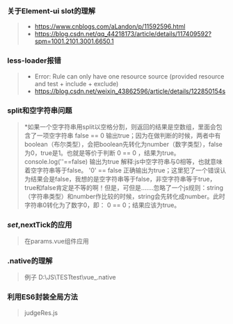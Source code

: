 ### 关于Element-ui slot的理解
> * https://www.cnblogs.com/aLandon/p/11592596.html
> * https://blog.csdn.net/qq_44218173/article/details/117409592?spm=1001.2101.3001.6650.1

### less-loader报错
> * Error: Rule can only have one resource source (provided resource and test + include + exclude)
> * https://blog.csdn.net/weixin_43862596/article/details/122850154s

### split和空字符串问题
> *如果一个空字符串用split以空格分割，则返回的结果是空数组，里面会包含了一项空字符串
> false == 0 输出true；因为在做判断的时候，两者中有boolean（布尔类型），会把boolean先转化为number（数字类型），false为0，true是1。也就是等价于判断 0 == 0 ，结果为true。
> console.log(''==false) 输出为true 解释:js中空字符串与0相等，也就意味着空字符串等于false。
> '0' == false 正确输出为true；这里犯了一个错误认为结果会是false，我想的是空字符串等于false，非空字符串等于true，true和false肯定是不等的啊！但是，可但是.......忽略了一个js规则：string（字符串类型）和number作比较的时候，string会先转化成number。此时字符串0转化为了数字0，即： 0 == 0；结果应该为true。

### $set,$nextTick的应用
> 在params.vue组件应用

### .native的理解
> 例子 D:\JS\TESTtest\vue_.native

### 利用ES6封装全局方法
> judgeRes.js